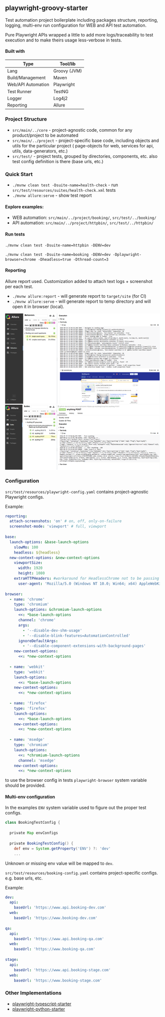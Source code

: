 ## playwright-groovy-starter

Test automation project boilerplate including packages structure, reporting, logging, multi-env run configuration for
WEB and API test automation.

Pure Playwright APIs wrapped a little to add more logs/traceability to test execution and to make theirs usage
less-verbose in tests.

#### Built with

| Type               | Tool/lib     |
|--------------------|--------------|
| Lang               | Groovy (JVM) |
| Build/Management   | Maven        |
| Web/API Automation | Playwright   |
| Test Runner        | TestNG       |
| Logger             | Log4j2       |
| Reporting          | Allure       |

### Project Structure

- `src/main/../core`  - project-agnostic code, common for any product/project to be automated
- `src/main/../project`  - project-specific base code, including objects and utils for the particular project (
  page-objects for web, services for api, utils, data-generators, etc.)
- `src/test/` - project tests, grouped by directories, components, etc. also test config definition is there (base urls,
  etc.)

### Quick Start

- `./mvnw clean test -Dsuite-name=health-check` - run `src/test/resources/suites/health-check.xml` tests
- `./mvnw allure:serve` - show test report

#### Explore examples:

- WEB automation: `src/main/../project/booking/`, `src/test/../booking/`
- API automation: `src/main/../project/httpbin/`, `src/test/../httpbin/`

#### Run tests

```shell
./mvnw clean test -Dsuite-name=httpbin -DENV=dev
```

```shell
./mvnw clean test -Dsuite-name=booking -DENV=dev -Dplaywright-browser=chrome -Dheadless=true -Dthread-count=3
```

#### Reporting

Allure report used.
Customization added to attach text logs + screenshot per each test.

- `./mvnw allure:report` - will generate report to `target/site` (for CI)
- `./mvnw allure:serve` - will generate report to temp directory and will open it in browser (local).

![](.assets/web-report-example.png)
![](.assets/api-report-example.png)

### Configuration

`src/test/resources/playwright-config.yaml` contains project-agnostic Playwright configs.

Example:

```yaml
reporting:
  attach-screenshots: 'on' # on, off, only-on-failure
  screenshot-mode: 'viewport' # full, viewport

base:
  launch-options: &base-launch-options
    slowMo: 100
    headless: ${headless}
  new-context-options: &new-context-options
    viewportSize:
      width: 1920
      height: 1080
    extraHTTPHeaders: #workaround for HeadlessChrome not to be passing automatically
      user-agent: 'Mozilla/5.0 (Windows NT 10.0; Win64; x64) AppleWebKit/537.36 (KHTML, like Gecko) Chrome/129.0.0.0 Safari/537.36'

browser:
  - name: 'chrome'
    type: 'chromium'
    launch-options: &chromium-launch-options
      <<: *base-launch-options
      channel: 'chrome'
      args:
        - '--disable-dev-shm-usage'
        - '--disable-blink-features=AutomationControlled'
      ignoreDefaultArgs:
        - '--disable-component-extensions-with-background-pages'
    new-context-options:
      <<: *new-context-options

  - name: 'webkit'
    type: 'webkit'
    launch-options:
      <<: *base-launch-options
    new-context-options:
      <<: *new-context-options

  - name: 'firefox'
    type: 'firefox'
    launch-options:
      <<: *base-launch-options
    new-context-options:
      <<: *new-context-options

  - name: 'msedge'
    type: 'chromium'
    launch-options:
      <<: *chromium-launch-options
      channel: 'msedge'
    new-context-options:
      <<: *new-context-options
```

to use the browser config in tests `playwright-browser` system variable should be provided.

#### Multi-env configuration

In the examples `ENV` system variable used to figure out the proper test configs.

```groovy
class BookingTestConfig {

  private Map envConfigs

  private BookingTestConfig() {
    def env = System.getProperty('ENV') ?: 'dev'
    ...
```

Unknown or missing env value will be mapped to `dev`.

`src/test/resources/booking-config.yaml` contains project-specific configs. e.g. base urls, etc.

Example:

```yaml
dev:
  api:
    baseUrl: 'https://www.api.booking-dev.com'
  web:
    baseUrl: 'https://www.booking-dev.com'

qa:
  api:
    baseUrl: 'https://www.api.booking-qa.com'
  web:
    baseUrl: 'https://www.booking-qa.com'

stage:
  api:
    baseUrl: 'https://www.api.booking-stage.com'
  web:
    baseUrl: 'https://www.booking-stage.com'
```

### Other Implementations

- [playwright-typescript-starter](https://github.com/daroshchanka/playwright-typescript-starter)
- [playwright-python-starter](https://github.com/daroshchanka/playwright-python-starter)